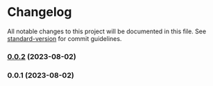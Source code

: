 # Changelog

All notable changes to this project will be documented in this file. See [standard-version](https://github.com/conventional-changelog/standard-version) for commit guidelines.

### [0.0.2](https://github.com/gayathrirajendran/ui-ng-common/compare/v0.0.1...v0.0.2) (2023-08-02)

### 0.0.1 (2023-08-02)
